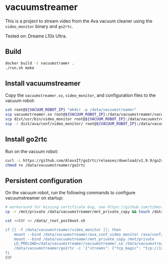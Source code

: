 # vacuumstreamer

This is a project to stream video from the Ava vacuum cleaner using the `video_monitor` binary and
`go2rtc`.

Tested on: Dreame L10s Ultra.

## Build

```bash
docker build -t vacuumstramer .
./run.sh make
```

## Install vacuumstreamer

Copy the `vacuumstreamer.so`, `video_monitor`, and configuration files to the vacuum robot:

```bash
ssh root@${VACUUM_ROBOT_IP} "mkdir -p /data/vacuumstreamer"
scp vacuumstreamer.so root@${VACUUM_ROBOT_IP}:/data/vacuumstreamer/vacuumstreamer.so
scp dist/usr/bin/video_monitor root@${VACUUM_ROBOT_IP}:/data/vacuumstreamer/video_monitor
scp -r dist/ava/conf/video_monitor/ root@${VACUUM_ROBOT_IP}:/data/vacuumstreamer/ava_conf_video_monitor
```

## Install go2rtc

Run on the vacuum robot:

```bash
curl -L https://github.com/AlexxIT/go2rtc/releases/download/v1.9.9/go2rtc_linux_arm64 -o /data/vacuumstreamer/go2rtc
chmod +x /data/vacuumstreamer/go2rtc
```

## Persistent configuration

On the vacuum robot, run the following commands to configure vacuumstreamer on startup:

```bash
# workaround for missing certificate bug, see https://github.com/tihmstar/vacuumstreamer/issues/1 for details
cp -r /mnt/private /data/vacuumstreamer/mnt_private_copy && touch /data/vacuumstreamer/mnt_private_copy/certificate.bin

cat <<EOF >> /data/_root_postboot.sh

if [[ -f /data/vacuumstreamer/video_monitor ]]; then
    mount --bind /data/vacuumstreamer/ava_conf_video_monitor /ava/conf/video_monitor
    mount --bind /data/vacuumstreamer/mnt_private_copy /mnt/private
    LD_PRELOAD=/data/vacuumstreamer/vacuumstreamer.so /data/vacuumstreamer/video_monitor > /dev/null 2>&1 &
    /data/vacuumstreamer/go2rtc -c '{"streams": {"tcp_magic": "tcp://127.0.0.1:6969"}}' > /dev/null 2>&1 &
fi
EOF
```
